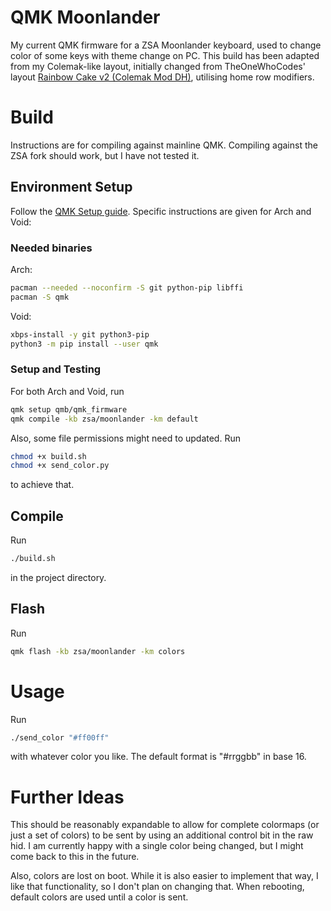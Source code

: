 # QMK Moonlander
My current QMK firmware for a ZSA Moonlander keyboard, used to change color of some keys with theme change on PC.
This build has been adapted from my Colemak-like layout, initially changed from TheOneWhoCodes' layout [Rainbow Cake v2 (Colemak Mod DH)](https://configure.zsa.io/moonlander/layouts/Ze0bo/latest/0), utilising home row modifiers. 

# Build
Instructions are for compiling against mainline QMK. Compiling against the ZSA fork should work, but I have not tested it.

## Environment Setup
Follow the [QMK Setup guide](https://docs.qmk.fm/newbs_getting_started#set-up-your-environment). Specific instructions are given for Arch and Void:
### Needed binaries
Arch:

``` sh
pacman --needed --noconfirm -S git python-pip libffi
pacman -S qmk
```

Void:

``` sh
xbps-install -y git python3-pip
python3 -m pip install --user qmk
```
### Setup and Testing
For both Arch and Void, run

``` sh
qmk setup qmb/qmk_firmware
qmk compile -kb zsa/moonlander -km default
```

Also, some file permissions might need to updated. Run

``` sh
chmod +x build.sh
chmod +x send_color.py
```
to achieve that.

## Compile
Run

``` sh
./build.sh
```
in the project directory.

## Flash
Run 

``` sh
qmk flash -kb zsa/moonlander -km colors
```

# Usage

Run

``` sh
./send_color "#ff00ff"
```
with whatever color you like. The default format is "#rrggbb" in base 16.

# Further Ideas
This should be reasonably expandable to allow for complete colormaps (or just a set of colors) to be sent by using an additional control bit in the raw hid. I am currently happy with a single color being changed, but I might come back to this in the future.

Also, colors are lost on boot. While it is also easier to implement that way, I like that functionality, so I don't plan on changing that. When rebooting, default colors are used until a color is sent.
